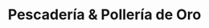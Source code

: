 ---
title: "Pescadería & Pollería de Oro"
url: /general-fernandez-oro/pescaderia-y-polleria-de-oro/
shop: carnicero
---